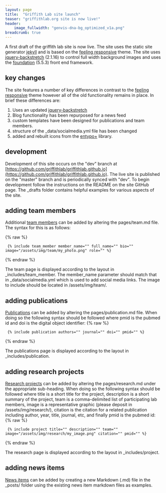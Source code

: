 ```yaml
---
layout: page
title:  "Griffith Lab site launch"
teaser: "griffithlab.org site is now live!"
header:
    image_fullwidth: "genvis-dna-bg_optimized_v1a.png"
breadcrumb: true
---
```


A first draft of the griffith lab site is now live. The site uses the static site generator [jekyll](https://jekyllrb.com/) and is based on the [feeling responsive](https://github.com/Phlow/feeling-responsive) theme. The site uses [jquery-backstretch](https://github.com/jquery-backstretch/jquery-backstretch) (2.1.16) to control full width background images and uses the [foundation](https://foundation.zurb.com/) (5.5.3) front end framework.

## key changes

The site features a number of key differences in contrast to the [feeling responsive](https://github.com/Phlow/feeling-responsive) theme however all of the old functionality remains in place. In brief these differences are:

1. Uses an updated [jquery-backstretch](https://github.com/jquery-backstretch/jquery-backstretch)
2. Blog functionality has been repurposed for a news feed
3. custom templates have been designed for publications and team members.
4. structure of the _data/socialmedia.yml file has been changed
5. added and rebuilt icons from the [entypo+](http://www.entypo.com/) library.

## development

Development of this site occurs on the "dev" branch at [https://github.com/griffithlab/griffithlab.github.io](https://github.com/griffithlab/griffithlab.github.io). The live site is published on the "master" branch and is periodically synced with "dev". To begin development follow the instructions on the README on the site GitHub page. The _drafts folder contains helpful examples for various aspects of the site.

## adding team members

Additional [team members](/team/) can be added by altering the pages/team.md file. The syntax for this is as follows:

{% raw %}
~~~~
 {% include team_member member_name="" full_name="" bio="" image="/assets/img/team/my_photo.png" role="" %}
~~~~
{% endraw %}

The team page is displayed according to the layout in _includes/team_member. The member_name parameter should match that in _data/socialmedia.yml which is used to add social media links. The image to include should be located in /assets/img/team/.

## adding publications

[Publications](/publications/) can be added by altering the pages/publication.md file. When doing so the following syntax should be followed where pmid is the pubmed id and doi is the digital object identifier:
{% raw %}
~~~~
 {% include publication authors="" journal="" doi="" pmid="" %}
~~~~
{% endraw %}

The publications page is displayed according to the layout in _includes/publication.

## adding research projects

[Research projects](/research/) can be added by altering the pages/research.md under the appropriate sub-heading. When doing so the following syntax should be followed where title is a short title for the project, description is a short summary of the project, team is a comma-delimited list of participating lab members, image is a representative graphic (please deposit in /assets/img/research/), citation is the citation for a related publication including author, year, title, journal, etc, and finally pmid is the pubmed id: 
{% raw %}
~~~~
 {% include project title="" description="" team="" image="/assets/img/research/my_image.png" citation="" pmid="" %}
~~~~
{% endraw %}

The research page is displayed according to the layout in _includes/project.
  
## adding news items

[News items](/news/) can be added by creating a new Markdown (.md) file in the _posts/ folder using the existing news item markdown files as examples.

